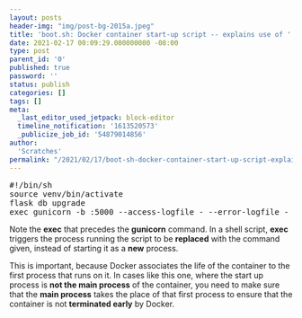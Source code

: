 ```yaml
---
layout: posts
header-img: "img/post-bg-2015a.jpeg"
title: 'boot.sh: Docker container start-up script -- explains use of ''bash exec'''
date: 2021-02-17 00:09:29.000000000 -08:00
type: post
parent_id: '0'
published: true
password: ''
status: publish
categories: []
tags: []
meta:
  _last_editor_used_jetpack: block-editor
  timeline_notification: '1613520573'
  _publicize_job_id: '54879014856'
author:
  'Scratches'
permalink: "/2021/02/17/boot-sh-docker-container-start-up-script-explains-use-of-bash-exec/"
---
```




<pre>
#!/bin/sh
source venv/bin/activate
flask db upgrade
exec gunicorn -b :5000 --access-logfile - --error-logfile - microblog:app
</pre>

Note the __exec__ that precedes the **gunicorn** command. In a shell script, __exec__ triggers the process running the script to be **replaced** with the command given, instead of starting it as a **new** process. 

This is important, because Docker associates the life of the container to the first process that runs on it. In cases like this one, where the start up process is **not the main process** of the container, you need to make sure that the **main process** takes the place of that first process to ensure that the container is not **terminated early** by Docker.

